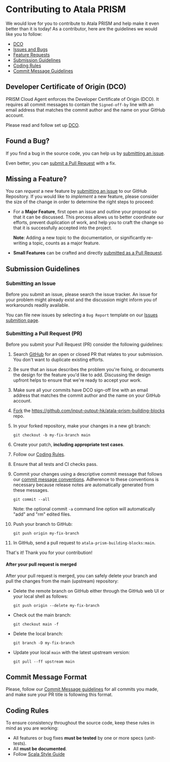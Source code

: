 # Contributing to Atala PRISM

We would love for you to contribute to Atala PRISM and help make it even better than it is today!
As a contributor, here are the guidelines we would like you to follow:

 - [DCO](#dco)
 - [Issues and Bugs](#issue)
 - [Feature Requests](#feature)
 - [Submission Guidelines](#submit)
 - [Coding Rules](#rules)
 - [Commit Message Guidelines](#commit)
 

## <a name="dco"></a> Developer Certificate of Origin (DCO)

PRISM Cloud Agent enforces the Developer Certificate of Origin (DCO). It requires all commit messages to contain the `Signed-off-by` line with an email address that matches the commit author and the name on your GitHub account.

Please read and follow set up [DCO](./DCO.md).

## <a name="issue"></a> Found a Bug?

If you find a bug in the source code, you can help us by [submitting an issue](#submit-issue).

Even better, you can [submit a Pull Request](#submit-pr) with a fix.


## <a name="feature"></a> Missing a Feature?

You can *request* a new feature by [submitting an issue](#submit-issue) to our GitHub Repository.
If you would like to *implement* a new feature, please consider the size of the change in order to determine the right steps to proceed:

* For a **Major Feature**, first open an issue and outline your proposal so that it can be discussed.
  This process allows us to better coordinate our efforts, prevent duplication of work, and help you to craft the change so that it is successfully accepted into the project.

  **Note**: Adding a new topic to the documentation, or significantly re-writing a topic, counts as a major feature.

* **Small Features** can be crafted and directly [submitted as a Pull Request](#submit-pr).


## <a name="submit"></a> Submission Guidelines

### <a name="submit-issue"></a> Submitting an Issue

Before you submit an issue, please search the issue tracker. An issue for your problem might already exist and the discussion might inform you of workarounds readily available.

You can file new issues by selecting a `Bug Report` template on our [Issues submition page](https://github.com/input-output-hk/atala-prism-building-blocks/issues/new/choose).

### <a name="submit-pr"></a> Submitting a Pull Request (PR)

Before you submit your Pull Request (PR) consider the following guidelines:

1. Search [GitHub](https://github.com/input-output-hk/atala-prism-building-blocks/pulls) for an open or closed PR that relates to your submission.
   You don't want to duplicate existing efforts.

2. Be sure that an issue describes the problem you're fixing, or documents the design for the feature you'd like to add.
   Discussing the design upfront helps to ensure that we're ready to accept your work.

3. Make sure all your commits have DCO sign-off line with an email address that matches the commit author and the name on your GitHub account.

4. [Fork](https://docs.github.com/en/github/getting-started-with-github/fork-a-repo) the https://github.com/input-output-hk/atala-prism-building-blocks repo.

5. In your forked repository, make your changes in a new git branch:

     ```shell
     git checkout -b my-fix-branch main
     ```

6. Create your patch, **including appropriate test cases**.

7. Follow our [Coding Rules](#rules).

8. Ensure that all tests and CI checks pass.

9. Commit your changes using a descriptive commit message that follows our [commit message conventions](#commit).
   Adherence to these conventions is necessary because release notes are automatically generated from these messages.

     ```shell
     git commit --all
     ```
    Note: the optional commit `-a` command line option will automatically "add" and "rm" edited files.

10. Push your branch to GitHub:

    ```shell
    git push origin my-fix-branch
    ```

11. In GitHub, send a pull request to `atala-prism-building-blocks:main`.

That's it! Thank you for your contribution!

#### After your pull request is merged

After your pull request is merged, you can safely delete your branch and pull the changes from the main (upstream) repository:

* Delete the remote branch on GitHub either through the GitHub web UI or your local shell as follows:

    ```shell
    git push origin --delete my-fix-branch
    ```

* Check out the main branch:

    ```shell
    git checkout main -f
    ```

* Delete the local branch:

    ```shell
    git branch -D my-fix-branch
    ```

* Update your local `main` with the latest upstream version:

    ```shell
    git pull --ff upstream main
    ```

## <a name="commit"></a> Commit Message Format

Please, follow our [Commit Message guidelines](https://handbook.atalaprism.io/engineering/sdlc/commit-guidelines) for all commits you made, and make sure your PR title is following this format.

## <a name="rules"></a> Coding Rules

To ensure consistency throughout the source code, keep these rules in mind as you are working:

* All features or bug fixes **must be tested** by one or more specs (unit-tests).
* All  **must be documented**.
* Follow [Scala Style Guide](https://docs.scala-lang.org/style/)
